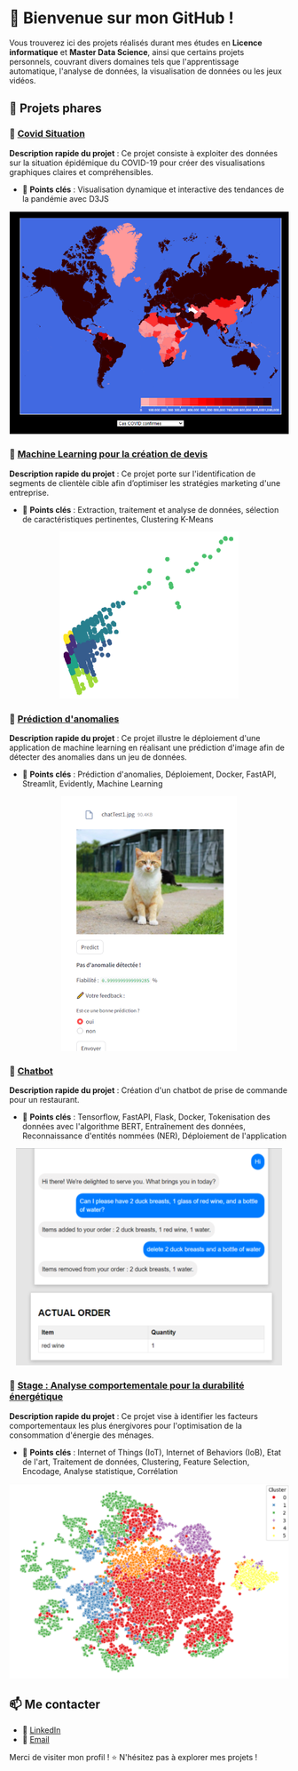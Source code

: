 # 👋 Bienvenue sur mon GitHub !

Vous trouverez ici des projets réalisés durant mes études en **Licence informatique** et **Master Data Science**, ainsi que certains projets personnels, couvrant divers domaines tels que l'apprentissage automatique, l'analyse de données, la visualisation de données ou les jeux vidéos.

## 🚀 Projets phares

### 🔹 [Covid Situation](https://github.com/ks-tang/Portfolio/tree/master/Licence_informatique/DataViz_CovidSituation)
**Description rapide du projet** : Ce projet consiste à exploiter des données sur la situation épidémique du COVID-19 pour créer des visualisations graphiques claires et compréhensibles.
- 📌 **Points clés** : Visualisation dynamique et interactive des tendances de la pandémie avec D3JS

<p align="center">
  <img src="Licence_informatique/DataViz_CovidSituation/images/covid_map.png" alt="Image Covid">
</p>



### 🔹 [Machine Learning pour la création de devis](https://github.com/ks-tang/Portfolio/tree/master/Master_DataScience/M1_Clustering)
**Description rapide du projet** : Ce projet porte sur l'identification de segments de clientèle cible afin d’optimiser les stratégies marketing d'une entreprise.
- 📌 **Points clés** : Extraction, traitement et analyse de données, sélection de caractéristiques pertinentes, Clustering K-Means

<p align="center">
  <img src="Master_DataScience/M1_Clustering/images/clusters.png" alt="Image Clusters">
</p>



### 🔹 [Prédiction d'anomalies](Master_DataScience/M2_MachineLearning_Deploiement)
**Description rapide du projet** : Ce projet illustre le déploiement d'une application de machine learning en réalisant une prédiction d'image afin de détecter des anomalies dans un jeu de données.
- 📌 **Points clés** : Prédiction d'anomalies, Déploiement, Docker, FastAPI, Streamlit, Evidently, Machine Learning

<p align="center">
  <img src="Master_DataScience/M2_MachineLearning_Deploiement/images/predict.png" alt="Image Prédiction d'anomalies">
</p>



### 🔹 [Chatbot](Master_DataScience/M2_Chatbot)
**Description rapide du projet** : Création d'un chatbot de prise de commande pour un restaurant.
- 📌 **Points clés** : Tensorflow, FastAPI, Flask, Docker, Tokenisation des données avec l'algorithme BERT, Entraînement des données, Reconnaissance d'entités nommées (NER), Déploiement de l'application
  
<p align="center">
  <img src="Master_DataScience/M2_Chatbot/images/chatbot.png" alt="Image Chatbot">
</p>



### 🔹 [Stage : Analyse comportementale pour la durabilité énergétique](Master_DataScience/M2_Stage_LIRIS)
**Description rapide du projet** : Ce projet vise à identifier les facteurs comportementaux les plus énergivores pour l'optimisation de la consommation d'énergie des ménages.
- 📌 **Points clés** : Internet of Things (IoT), Internet of Behaviors (IoB), Etat de l'art, Traitement de données, Clustering, Feature Selection, Encodage, Analyse statistique, Corrélation

<p align="center">
  <img src="Master_DataScience/M2_Stage_LIRIS/images/clusters.png" alt="Image Clusters">
</p>







## 📫 Me contacter
- 💼 [LinkedIn](https://www.linkedin.com/in/ks-tang/)
- 📧 [Email](pro.tang.kevin@gmail.com)

Merci de visiter mon profil ! ⭐ N'hésitez pas à explorer mes projets !
